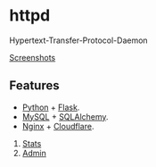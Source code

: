# httpd

Hypertext-Transfer-Protocol-Daemon

[Screenshots](http://imgur.com/a/bK2Py)

## Features

* [Python] + [Flask].
* [MySQL] + [SQLAlchemy].
* [Nginx] + [Cloudflare].

1. [Stats](http://search.dev/stats)
2. [Admin](http://search.dev/admin) 






[Python]: https://www.python.org/
[Flask]:  http://flask.pocoo.org/
[SQLAlchemy]: http://www.sqlalchemy.org/
[MySQL]: https://www.mysql.com/
[Nginx]: http://nginx.com/
[Cloudflare]: https://www.cloudflare.com/